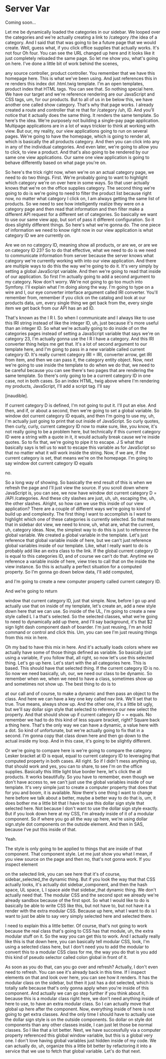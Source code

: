 # Server Var

Coming soon...

Let me be dynamically loaded the categories in our sidebar. We looped over the
categories and we're actually creating a link to /category /the idea of a category.
And I said that that was going to be a future page that we would create. Well, guess
what, if you click office supplies that actually works. It's not four Oh four. You
can see the URL changed up here and it looks like it just completely reloaded the
same page. So let me show you, what's going on here. I've done a little bit of work
behind the scenes,

any source controller, product controller. You remember that we have this homepage
here. This is what we've been using. And just references this in re renders this
index dot .html.twig template. I'm an open templates, product index that HTML tags.
You can see that. So nothing special here. We have our target and we're reference
rendering are our JavaScript and CSS tags, um, for our products. But to all of us in
be below this, we have another one called show category. That's why that page works.
I already created a route and controller that re that for /category /uh, ID. And
you'll notice that it actually does the same thing. It renders the same template. So
here's the idea. We're purposely not building a single-pay page application.
Multipage applications are in a lot of ways trickier to think at working with view.
But our, my reality, our view applications going to run on several pages. We're going
to have the homepage, which is going to render all, which is basically the all
products category. And then you can click into any in any of the individual
categories. And even later, we're going to allow you to click, to view a product. And
that's also going to be rendered by our same one view applications. Our same one view
application is going to behave differently based on what page you're on.

So here's the trick right now, when we're on an actual category page, we need to do
two things. First. We're probably going to want to highlight which category we're on
over here in some ways. So that user actually knows that we're on the office supplies
category. The second thing we're going to do is we're going to need to filter the
product list because right now, no matter what category I click on, I am always
getting the same list of products. So we need to see how intelligently realize they
were on a category page and then read that information and then filter make a
different API request for a different set of categories. So basically we want to use
our same view app, but sort of pass it different configuration. So it does slightly
different things. So here's what we're gonna do. The one piece of information we need
to know right now in our view application is what category ID we are currently on.

Are we on no category ID, meaning show all products, or are we, or are we on category
ID 23? So to do that effective, what we need to do is we need to communicate
information from server because the server knows what category we're currently
working with into our view application. And there are multiple ways to do this the
way we're going to do it. It's very simply by setting a global JavaScript variable.
And then we're going to read that inside of our application. So first I'm actually
going to add a second argument to my category. Now don't worry. We're not going to go
too much into Symfony. I'll explain what I'm doing along the way. I'm going to type
on a wire and I, our eye converter interface argument called IRI converter. You'll
remember from, remember if you click on the catalog and look at our products data,
um, every single thing we get back from the, every single item we get back from our
API has an ad ID.

That's known as the I R I. So when I communicate and I always like to use this IRI
string instead of like the integer ID, uh, just because it's more useful than an
integer ID. So what we're actually going to do inside of on the categories pages
instead of setting a JavaScript variable that says we're on category 23, I'm actually
gonna use the I R I have a category. And this IRI converter thing helps me get that.
It's a lot of second argument to our template here, and I'm going to pass in a new
variable called current category ID. It's really current category IRI = IRI,
converter arrow, get IRI from item, and then we can pass it, the category entity
object. Now, next we're going to use inside the template to do when we do that, we
need to be careful because you can see there's two pages that are rendering the same
template. So there's only going to be a current category ID in one case, not in both
cases. So an index HTML, twig above where I'm rendering my products, JavaScript, I'll
add a script tag. I'll say

[inaudible].

If current category D is defined, I'm not going to put it. I'll put an else. And
then, and if, or about a second, then we're going to set a global variable. So window
dot current category ID equals, and then I'm going to use my, uh, I'm actually just
going to print that out inside of JavaScript. So curly quotes, then curly, curly,
current category ID now to make sure, like, you know, it's not really going to be a
problem here, but technically if this current category ID were a string with a quote
in it, it would actually break cause we're inside quotes. So to fix that, we're going
to pipe it to escape. J S what that basically says is tell us to wait to escape this
variable as for JavaScript so that no matter what it will work inside the string.
Now, if we are, if the current category is set, that means we're on the homepage. I'm
going to say window dot current category ID equals

no.

So a long way of showing. So basically the end result of this is when we refresh the
page and I'll just view the source. If you scroll down where JavaScript is, you can
see, we now have window dot current category D = /API /categories. And these city
slashes are just, uh, uh, escaping the, uh, the other slashes. Alright, so how can we
use this inside of our view application? There are a couple of different ways we're
going to kind of build up and complexity. The first thing I want to accomplish is I
want to highlight which one of these categories is currently selected. So that means
that in sidebar dot view, we need to know, uh, what are, what the current, uh,
category ideas. Now, the simplest way to do this is just to reference the global
variable. We created a global variable in the template. Let's just reference that
global variable inside of here, but we can't just reference global variables inside
of our template. Like, what I really want to do is probably add like an extra class
to the link. If the global current category ID is equal to this categories ID, and of
course we can't do that. Anytime we reference a variable inside of here, view tries
to call that on the inside the view instance. So this is actually a perfect situation
for a computed property. So I'm gonna go down below data, I'll add computed,

and I'm going to create a new computer property called current category ID.

And we're going to return

window that current category ID, just that simple. Now, before I go up and actually
use that on inside of my template, let's create an, add a new style down here that we
can use. So inside of the UL, I'm going to create a new style called L I a that's
selected. So the selected classes, what we're going to need to dynamically add up
there, and I'll say background, it's that $2 sign light dash component dash of
boarder. I'm just reusing, I'm an hold command or control and click this. Um, you can
see I'm just reusing things from this mix in here.

Oh my bad to have this mix in here. And it's actually loads colors where we actually
have some of those things defined as variable. So basically just using a variable, if
you follow that, all right, so now let's use this selected thing. Let's go up here.
Let's start with the all categories here. This is based. This should have that
selected thing. If the current category ID is no. So now we need basically, uh, our,
we need our class to be dynamic. So remember when we, when we need to have a class,
sometimes show up and sometimes not show up. The best thing to do is to

at our call and of course, to make a dynamic and then pass an object to the class.
And here we can have a key one key called nav link. We'll set that to true. True
means, always show up. And the other one, it's a little bit ugly, but we'll say
dollar sign style that selected to reference our new select the property. And that
should show up if current category ID = = equals. No remember we had to do this kind
of less square bracket, right? Square back a thing here. That's the only way we can
have a dynamic, a value here with a dot. So kind of unfortunate, but we're actually
going to fix that in a second. I'm gonna copy that class down here and then go down
to the actual inside my loop. And in this case, it's going to be slightly different.

Or we're going to compare here is we're going to compare the category. Lesker bracket
at ID is equal, equal to current category ID to leveraging that computed property in
both cases. All right. So if I didn't mess anything up, that should work and yes, you
can to share, to see I'm on the office supplies. Basically this little light blue
border here, let's click the all products. It works beautifully. So you have to
remember, even though we don't have access to, we can't just use the global variables
inside of our template. It's very simple just to create a computer property that does
that for you and boom, it is available. Now there's one thing I want to change here
before we talk about a better, maybe a better way to do that is, um, it does bother
me a little bit that I have to use this dollar sign style that selected here. Not
because I don't want to use the dollar sign style exactly. But if you look down here
at my CSS, I'm already inside of it of a modular component. So if where you go all
the way up here, we're using dollar sign.style dot components on the outside element.
And then in SAS, because I've put this inside of that.

Yeah.

The style is only going to be applied to things that are inside of that component.
That component style. Let me just show you what I mean, if you view source on the
page and then no, that's not gonna work. If you inspect element

on the selected link, you can see here that it's of course, sidebar_selected_the
dynamic thing. But if you look the way that that CSS actually looks, it's actually
dot sidebar_component, and then the hash space, UL space, L I space aide that
sidebar_that dynamic thing. We don't actually need that. The modular CSS and the
second spot we already we're already sandbox because of the first spot. So what I
would like to do is basically be able to write CSS like this, but not have to, but
not have it a render with the extra modular CSS. Because up here, what I want to do
is I want to just be able to say very simply selected here and selected there.

I need to explain this a little better. Of course, that's not going to work because
the real class that's going to CSS has that module, uh, the extra modular stuff on
it. So the way you can get this to work. And I actually really like this is that down
here, you can basically tell modular CSS, look, I'm using a selected class here, but
I don't need you to add the modular to convert this to a modular CSS class for me,
the way you do that is you add this kind of pseudo selector called colon global in
front of it.

As soon as you do that, can you go over and refresh? Actually, I don't even need to
refresh. You can see it's already back in this time. If I inspect elements on that
and look over here, you can see how it renders. It has the modular class on the
sidebar, but then it just has a dot selected, which is totally safe because that's
only gonna apply when you're inside of this component. And actually we can go step
further if you think about it, because this is a modular class right here, we don't
need anything inside of here to use, to have an extra modular class. So I can
actually move that global up here after the component. Now, everything inside of here
is not going to get extra classes. And the only time I should have to actually use
the dollar sign style is on the outside components. So dollar on style dot components
than any other classes inside, I can just let those be normal classes. So I like that
a lot better. Next, we have successfully via a computer property referenced this
global window variable, but this is a global very one. I don't love having global
variables just hidden inside of my code. We can actually do, uh, organize this a
little bit better by refactoring it into a service that we use to fetch that global
variable. Let's do that next.

